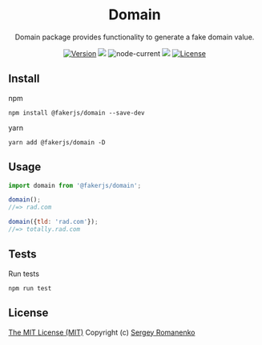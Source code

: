 <h1 align="center">Domain</h1>
<p align="center">Domain package provides functionality to generate a fake domain value.</p>

<p align="center">
<a href="https://github.com/faker-javascript/domain/releases"><img alt="Version" src="https://img.shields.io/github/release/faker-javascript/domain.svg?label=version&color=green"></a> <img src="https://img.shields.io/npm/dt/@fakerjs/domain"> <img alt="node-current" src="https://img.shields.io/node/v/@fakerjs/domain"> <a href="https://github.com/faker-javascript/domain/actions/workflows/ci.yml"><img src="https://github.com/faker-javascript/domain/actions/workflows/ci.yml/badge.svg"></a> <a href="https://github.com/faker-javascript/domain"><img src="https://img.shields.io/badge/license-MIT-blue.svg?color=green" alt="License"></a>
</p>

## Install

npm
```
npm install @fakerjs/domain --save-dev
```

yarn
```
yarn add @fakerjs/domain -D
```

## Usage

```js
import domain from '@fakerjs/domain';

domain();
//=> rad.com

domain({tld: 'rad.com'});
//=> totally.rad.com
```

## Tests

Run tests

```
npm run test
```

## License
[The MIT License (MIT)](https://github.com/faker-javascript/domain/blob/master/LICENSE)
Copyright (c) [Sergey Romanenko](https://github.com/Awilum)
